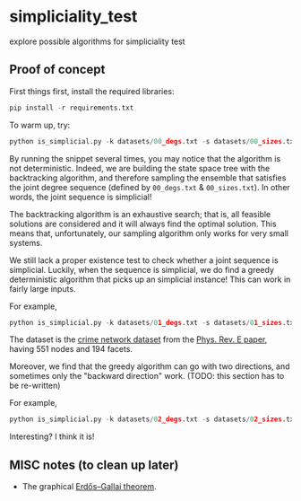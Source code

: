 # simpliciality_test

explore possible algorithms for simpliciality test

## Proof of concept
First things first, install the required libraries:
```python
pip install -r requirements.txt
```

To warm up, try:
```python
python is_simplicial.py -k datasets/00_degs.txt -s datasets/00_sizes.txt
```
By running the snippet several times, you may notice that the algorithm is not deterministic. 
Indeed, we are building the state space tree with the backtracking algorithm, 
and therefore sampling the ensemble that satisfies the joint degree sequence
(defined by `00_degs.txt` & `00_sizes.txt`). In other words, the joint sequence is simplicial!

The backtracking algorithm is an exhaustive search; 
that is, all feasible solutions are considered and it will always find the optimal solution. 
This means that, unfortunately, our sampling algorithm only works for very small systems.  

We still lack a proper existence test to check whether a joint sequence is simplicial. 
Luckily, when the sequence is simplicial, 
we do find a greedy deterministic algorithm that picks up an simplicial instance! 
This can work in fairly large inputs.

For example,   
```python
python is_simplicial.py -k datasets/01_degs.txt -s datasets/01_sizes.txt --greedy
```
The dataset is the [crime network dataset](https://github.com/jg-you/scm/blob/master/datasets/crime_facet_list.txt)
from the [Phys. Rev. E paper](https://doi.org/10.1103/PhysRevE.96.032312), having 551 nodes and 194 facets. 

Moreover, we find that the greedy algorithm can go with two directions,
and sometimes only the "backward direction" work. (TODO: this section has to be re-written)

For example,
```python
python is_simplicial.py -k datasets/02_degs.txt -s datasets/02_sizes.txt --greedy
``` 

Interesting? I think it is!

## MISC notes (to clean up later)
* The graphical [Erdős–Gallai theorem](https://en.wikipedia.org/wiki/Erd%C5%91s%E2%80%93Gallai_theorem). 